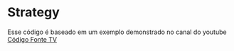 # Strategy

Esse código é baseado em um exemplo demonstrado no canal do youtube [Código Fonte TV](https://www.youtube.com/watch?v=WPdrnuSHAQs)
